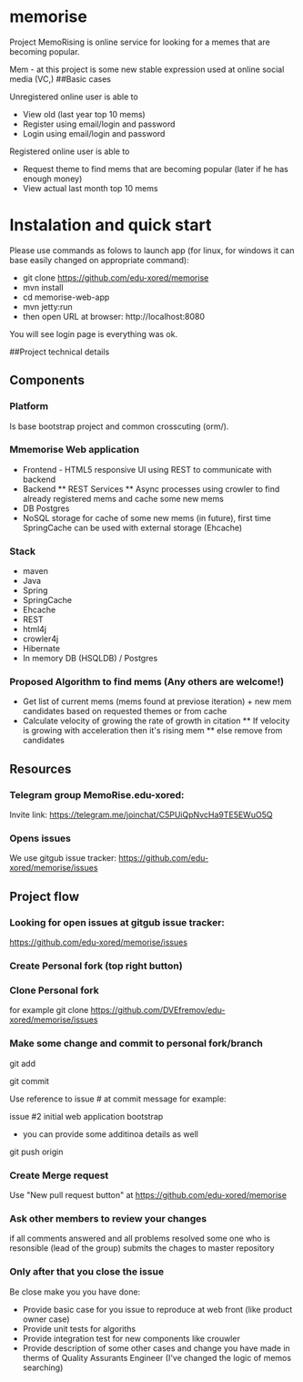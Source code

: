 # memorise

Project MemoRising is online service for looking for a memes that are becoming popular.

Mem - at this project is some new stable expression used at online social media (VC,)
##Basic cases 

Unregistered online user is able to 
* View old (last year top 10 mems)
* Register using email/login and password 
* Login using email/login and password 

Registered online user is able to 
* Request theme to find mems that are becoming popular (later if he has enough money)
* View actual last month top 10 mems


# Instalation and quick start 

Please use commands as folows to launch app (for linux, for windows it can base easily changed on appropriate command): 

* git clone https://github.com/edu-xored/memorise
* mvn install 
* cd memorise-web-app
* mvn jetty:run
* then open URL at browser: 
http://localhost:8080

You will see login page is everything was ok.

##Project technical details

## Components
### Platform 

Is base bootstrap project and common crosscuting (orm/). 

### Mmemorise Web application
* Frontend - HTML5 responsive UI using REST to communicate with backend 
* Backend
** REST Services
** Async processes using crowler to find already registered mems and cache some new mems
* DB Postgres
* NoSQL storage for cache of some new mems (in future), first time SpringCache can be used with external storage (Ehcache)

### Stack 

* maven
* Java 
* Spring 
* SpringCache
* Ehcache
* REST
* html4j
* crowler4j
* Hibernate
* In memory DB (HSQLDB) / Postgres

### Proposed Algorithm to find mems (Any others are welcome!)

* Get list of current mems (mems found at previose iteration) + new mem candidates based on requested themes or from cache
* Calculate velocity of growing the rate of growth in citation
** If velocity is growing with acceleration then it's rising mem
** else remove from candidates 



## Resources
### Telegram group MemoRise.edu-xored:
Invite link: 
https://telegram.me/joinchat/C5PUiQpNvcHa9TE5EWuO5Q

### Opens issues 
We use gitgub issue tracker:
https://github.com/edu-xored/memorise/issues


## Project flow 
### Looking for open issues at gitgub issue tracker:
https://github.com/edu-xored/memorise/issues

### Create Personal fork (top right button)
 
### Clone Personal fork 
for example 
git clone https://github.com/DVEfremov/edu-xored/memorise/issues


### Make some change and commit to personal fork/branch

git add <list of files or dirs> 


git commit


Use reference to issue # at commit message for example:

issue #2 initial web application bootstrap 

- you can provide some additinoa details as well 

git push origin <branch name>

### Create Merge request

Use "New pull request button" at https://github.com/edu-xored/memorise

 
### Ask other members to review your changes  

if all comments answered and all problems resolved some one who is resonsible (lead of the group) submits the chages to master repository
### Only after that you close the issue 
Be close make you you have done:

* Provide basic case for you issue to reproduce at web front (like product owner case) 
* Provide unit tests for algoriths 
* Provide integration test for new components like crouwler 
* Provide description of some other cases and change you have made in therms of Quality Assurants Engineer (I've changed the logic of memos searching)

 

